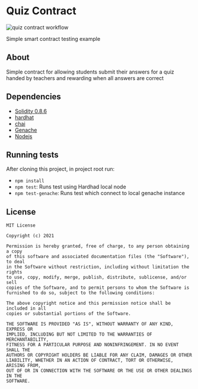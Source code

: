 # Quiz Contract

![quiz contract workflow](https://github.com/omar-bizreh/solidity-quiz/actions/workflows/run-testes.yaml/badge.svg)

Simple smart contract testing example

## About

Simple contract for allowing students submit their answers for a quiz handed by teachers and rewarding when all answers are correct

## Dependencies

- [Solidity 0.8.6](https://docs.soliditylang.org/en/v0.8.6/)
- [hardhat](https://hardhat.org/getting-started/)
- [chai](https://www.chaijs.com/)
- [Genache](https://www.trufflesuite.com/ganache)
- [Nodejs](https://www.nodejs.org)

## Running tests

After cloning this project, in project root run:

- `npm install`
- `npm test`: Runs test using Hardhad local node
- `npm test-genache`: Runs test which connect to local genache instance

## License

```text
MIT License

Copyright (c) 2021

Permission is hereby granted, free of charge, to any person obtaining a copy
of this software and associated documentation files (the "Software"), to deal
in the Software without restriction, including without limitation the rights
to use, copy, modify, merge, publish, distribute, sublicense, and/or sell
copies of the Software, and to permit persons to whom the Software is
furnished to do so, subject to the following conditions:

The above copyright notice and this permission notice shall be included in all
copies or substantial portions of the Software.

THE SOFTWARE IS PROVIDED "AS IS", WITHOUT WARRANTY OF ANY KIND, EXPRESS OR
IMPLIED, INCLUDING BUT NOT LIMITED TO THE WARRANTIES OF MERCHANTABILITY,
FITNESS FOR A PARTICULAR PURPOSE AND NONINFRINGEMENT. IN NO EVENT SHALL THE
AUTHORS OR COPYRIGHT HOLDERS BE LIABLE FOR ANY CLAIM, DAMAGES OR OTHER
LIABILITY, WHETHER IN AN ACTION OF CONTRACT, TORT OR OTHERWISE, ARISING FROM,
OUT OF OR IN CONNECTION WITH THE SOFTWARE OR THE USE OR OTHER DEALINGS IN THE
SOFTWARE.
```
